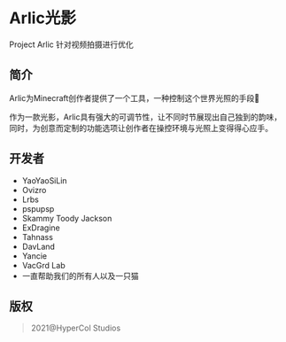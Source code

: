 # Arlic光影

Project Arlic
针对视频拍摄进行优化

## 简介

Arlic为Minecraft创作者提供了一个工具，一种控制这个世界光照的手段🚀️

作为一款光影，Arlic具有强大的可调节性，让不同时节展现出自己独到的韵味，同时，为创意而定制的功能选项让创作者在操控环境与光照上变得得心应手。

## 开发者

* YaoYaoSiLin
* Ovizro
* Lrbs
* pspupsp
* Skammy Toody Jackson
* ExDragine
* Tahnass
* DavLand
* Yancie
* VacGrd Lab
* 一直帮助我们的所有人以及一只猫

## 版权

> 2021@HyperCol Studios

